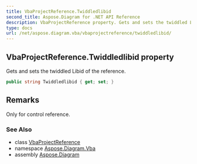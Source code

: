 ```yaml
---
title: VbaProjectReference.Twiddledlibid
second_title: Aspose.Diagram for .NET API Reference
description: VbaProjectReference property. Gets and sets the twiddled Libid of the reference
type: docs
url: /net/aspose.diagram.vba/vbaprojectreference/twiddledlibid/
---
```

## VbaProjectReference.Twiddledlibid property

Gets and sets the twiddled Libid of the reference.

```csharp
public string Twiddledlibid { get; set; }
```

## Remarks

Only for control reference.

### See Also

* class [VbaProjectReference](../)
* namespace [Aspose.Diagram.Vba](../../vbaprojectreference/)
* assembly [Aspose.Diagram](../../../)


